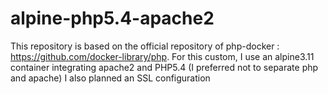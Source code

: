 # alpine-php5.4-apache2
This repository is based on the official repository of php-docker : https://github.com/docker-library/php.
For this custom, I use an alpine3.11 container integrating apache2 and PHP5.4 (I preferred not to separate php and apache)
I also planned an SSL configuration
